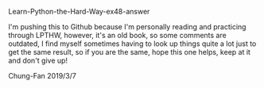 Learn-Python-the-Hard-Way-ex48-answer

I'm pushing this to Github because I'm personally reading and practicing through LPTHW, however, it's an old book, so some comments are outdated, I find myself sometimes having to look up things quite a lot just to get the same result, so if you are the same, hope this one helps, keep at it and don't give up!

Chung-Fan 2019/3/7
